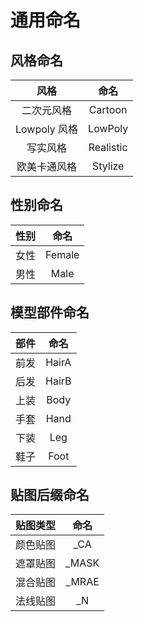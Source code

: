 # 通用命名

## 风格命名

|   **风格**   | **命名**  |
| :----------: | :-------: |
|  二次元风格  |  Cartoon  |
| Lowpoly 风格  |  LowPoly  |
|   写实风格   | Realistic |
| 欧美卡通风格 |  Stylize  |

## 性别命名

| **性别** | **命名** |
| :------: | :------: |
|   女性   |  Female  |
|   男性   |   Male   |

## 模型部件命名

| **部件** | **命名** |
| :------: | :------: |
|   前发   |  HairA   |
|   后发   |  HairB   |
|   上装   |   Body   |
|   手套   |   Hand   |
|   下装   |   Leg    |
|   鞋子   |   Foot   |

## 贴图后缀命名

| **贴图类型** | **命名** |
| :----------: | :------: |
|   颜色贴图   |   _CA    |
|   遮罩贴图   |  _MASK   |
|   混合贴图   |  _MRAE   |
|   法线贴图   |    _N    |